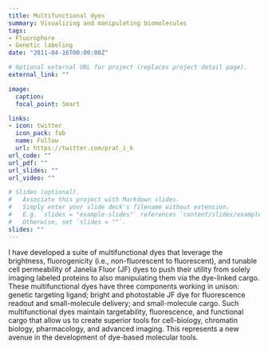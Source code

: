 ```yaml
---
title: Multifunctional dyes
summary: Visualizing and manipulating biomolecules
tags:
- Fluorophore
- Genetic labeling
date: "2011-04-16T00:00:00Z"

# Optional external URL for project (replaces project detail page).
external_link: ""

image:
  caption:
  focal_point: Smart

links:
- icon: twitter
  icon_pack: fab
  name: Follow
  url: https://twitter.com/prat_i_k
url_code: ""
url_pdf: ""
url_slides: ""
url_video: ""

# Slides (optional).
#   Associate this project with Markdown slides.
#   Simply enter your slide deck's filename without extension.
#   E.g. `slides = "example-slides"` references `content/slides/example-slides.md`.
#   Otherwise, set `slides = ""`.
slides: ""
---
```


I have developed a suite of multifunctional dyes that leverage the brightness, fluorogenicity (i.e., non-fluorescent to fluorescent), and tunable cell permeability of Janelia Fluor (JF) dyes to push their utility from solely imaging labeled proteins to also manipulating them via the dye-linked cargo. These multifunctional dyes have three components working in unison: genetic targeting ligand; bright and photostable JF dye for fluorescence readout and small-molecule delivery; and small-molecule cargo. Such multifunctional dyes maintain targetability, fluorescence, and functional cargo that allow us to create superior tools for cell-biology, chromatin biology, pharmacology, and advanced imaging. This  represents a new avenue in the development of dye-based molecular tools.
